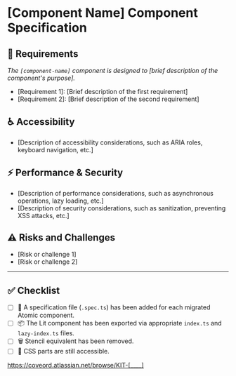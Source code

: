 # [Component Name] Component Specification

## 📝 Requirements

_The `[component-name]` component is designed to [brief description of the component's purpose]._

<!--
    Describe the main purpose and functionality of the component and its specific requirements.
    e.g.:
    - Functional Requirements: What the component should do.
    - Constraints: Any limitations or constraints that must be considered.
-->

- [Requirement 1]: [Brief description of the first requirement]
- [Requirement 2]: [Brief description of the second requirement]

## ♿ Accessibility

<!--
    Describe accessibility considerations, such as ARIA roles, keyboard navigation, etc.
    Ensure the component is usable by people with disabilities.
-->

- [Description of accessibility considerations, such as ARIA roles, keyboard navigation, etc.]

## ⚡ Performance & Security

<!--
    Describe performance considerations, such as asynchronous operations, lazy loading, etc.
    Describe security considerations, such as sanitization, preventing XSS attacks, etc.
-->

- [Description of performance considerations, such as asynchronous operations, lazy loading, etc.]
- [Description of security considerations, such as sanitization, preventing XSS attacks, etc.]

## ⚠️ Risks and Challenges

<!--
    Identify potential risks and challenges associated with the component's implementation and usage.
-->

- [Risk or challenge 1]
- [Risk or challenge 2]

---

## ✅ Checklist

- [ ] 🧪 A specification file (`.spec.ts`) has been added for each migrated Atomic component.
- [ ] 📦 The Lit component has been exported via appropriate `index.ts` and `lazy-index.ts` files.
- [ ] 🗑️ Stencil equivalent has been removed.
- [ ] 🎨 CSS parts are still accessible.

https://coveord.atlassian.net/browse/KIT-[____]
